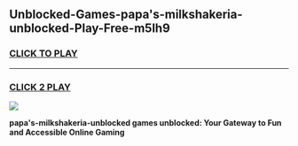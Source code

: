 
## Unblocked-Games-papa's-milkshakeria-unblocked-Play-Free-m5lh9
<h3>
<a href="https://premium76.site?title=papa's-milkshakeria-unblocked&ref=23A">CLICK TO PLAY</a></h3>
<hr>

<h3>
<a href="https://premium76.site?title=papa's-milkshakeria-unblocked&ref=23A">CLICK 2 PLAY</a>
  
</h3>

<a href="https://premium76.site?title=papa's-milkshakeria-unblocked&ref=23A"><img src="https://clearcache.store/games.png"></a>


**papa's-milkshakeria-unblocked games unblocked: Your Gateway to Fun and Accessible Online Gaming**
